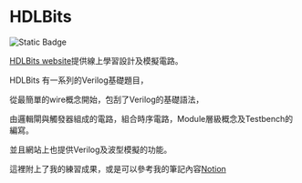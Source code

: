 # HDLBits
![Static Badge](https://img.shields.io/badge/Verilog-green)

[HDLBits website][1]提供線上學習設計及模擬電路。

HDLBits 有一系列的Verilog基礎題目，

從最簡單的wire概念開始，包刮了Verilog的基礎語法，

由邏輯閘與觸發器組成的電路，組合時序電路，Module層級概念及Testbench的編寫。

並且網站上也提供Verilog及波型模擬的功能。

這裡附上了我的練習成果，或是可以參考我的筆記內容[Notion][2]

[1]: https://hdlbits.01xz.net/wiki/Main_Page

[2]: https://marbled-joggers-16b.notion.site/HDLBits-c6bb2afff877488a87e86256103deb63
